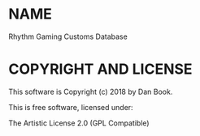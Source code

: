 # NAME

Rhythm Gaming Customs Database

# COPYRIGHT AND LICENSE

This software is Copyright (c) 2018 by Dan Book.

This is free software, licensed under:

  The Artistic License 2.0 (GPL Compatible)
